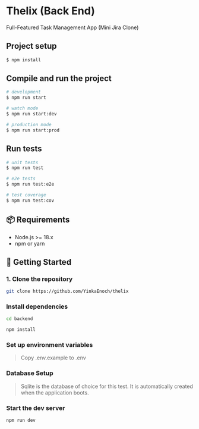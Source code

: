 # Thelix (Back End)

Full-Featured Task Management App (Mini Jira Clone)


## Project setup

```bash
$ npm install
```

## Compile and run the project

```bash
# development
$ npm run start

# watch mode
$ npm run start:dev

# production mode
$ npm run start:prod
```

## Run tests

```bash
# unit tests
$ npm run test

# e2e tests
$ npm run test:e2e

# test coverage
$ npm run test:cov
```


## 📦 Requirements

- Node.js >= 18.x
- npm or yarn


## 🚀 Getting Started

### 1. Clone the repository

```bash
git clone https://github.com/YinkaEnoch/thelix
```

### Install dependencies

```bash
cd backend

npm install
```

### Set up environment variables

> Copy .env.example to .env


### Database Setup
> Sqlite is the database of choice for this test. It is automatically created when the application boots.


### Start the dev server

```bash
npm run dev
```
